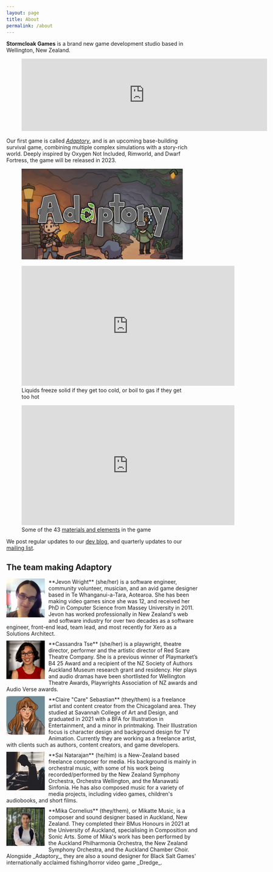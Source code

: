 ```yaml
---
layout: page
title: About
permalink: /about
---
```


**Stormcloak Games** is a brand new game development studio based in Wellington, New Zealand.

<figure class="steam">
  <iframe src="https://store.steampowered.com/widget/2201620/" frameborder="0" width="646" height="190"></iframe>
</figure>

Our first game is called _[Adaptory](https://adaptorygame.com)_, and is
an upcoming base-building survival game, combining multiple complex simulations with a story-rich world.
Deeply inspired by Oxygen Not Included, Rimworld, and Dwarf Fortress,
the game will be released in 2023.

<figure class="image">
  <a href="https://adaptorygame.com" class="game-title">
    <img src="/assets/images/adaptory 16x9@2x.png">
  </a>
</figure>

<figure class="video">
  <iframe width="560" height="315" src="https://www.youtube.com/embed/tsFQt1s6t-E" title="YouTube video player" frameborder="0" allow="accelerometer; autoplay; clipboard-write; encrypted-media; gyroscope; picture-in-picture" allowfullscreen></iframe>
  <figcaption>Liquids freeze solid if they get too cold, or boil to gas if they get too hot</figcaption>
</figure>

<figure class="video">
  <iframe width="560" height="315" src="https://www.youtube.com/embed/QkxMJ-fYSSI" title="YouTube video player" frameborder="0" allow="accelerometer; autoplay; clipboard-write; encrypted-media; gyroscope; picture-in-picture" allowfullscreen></iframe>
  <figcaption>Some of the 43 <a href="/2022/03/29/focusing-on-materials">materials and elements</a> in the game</figcaption>
</figure>

We post regular updates to our [dev blog](blog.md),
and quarterly updates to our [mailing list](updates.md).

## The team making Adaptory

<div style="clear:both;"></div>
<a href="https://jevon.org" target="_blank">
  <img src="/assets/images/team/facebook-2016.jpg" style="max-width:20%;float:left;margin-right:10px;margin-bottom:10px;">
</a>
**Jevon Wright** (she/her) is a software engineer, community volunteer, musician, and an avid
game designer based in Te Whanganui-a-Tara, Aotearoa. She has been making
video games since she was 12, and received her PhD in Computer Science from Massey University in 2011.
Jevon has worked professionally in New Zealand's web and software industry for over two decades
as a software engineer, front-end lead, team lead, and most recently for Xero as a Solutions Architect.

<div style="clear:both;height:10px;"></div>
<img src="/assets/images/team/cass2.jpg" style="max-width:20%;float:left;margin-right:10px;margin-bottom:10px;">
**Cassandra Tse** (she/her) is a playwright, theatre director, performer and the artistic director of Red Scare Theatre Company.
She is a previous winner of Playmarket’s B4 25 Award and a recipient of the NZ Society of Authors Auckland Museum research grant
and residency. Her plays and audio dramas have been shortlisted for Wellington Theatre Awards,
Playwrights Association of NZ awards and Audio Verse awards.

<div style="clear:both;height:10px;"></div>
<a href="https://clairesebastian.com" target="_blank">
  <img src="/assets/images/team/careously.png" style="max-width:20%;float:left;margin-right:10px;margin-bottom:10px;">
</a>
**Claire "Care" Sebastian** (they/them) is a freelance artist and content creator from the
Chicagoland area. They studied at Savannah College of Art and Design, and graduated
in 2021 with a BFA for Illustration in Entertainment, and a minor in printmaking.
Their Illustration focus is character design and background design for TV Animation.
Currently they are working as a freelance artist, with clients such as authors, content
creators, and game developers.

<div style="clear:both;height:10px;"></div>
<a href="https://www.viusstudios.com/" target="_blank">
  <img src="/assets/images/team/sai.jpg" style="max-width:20%;float:left;margin-right:10px;margin-bottom:10px;">
</a>
**Sai Natarajan** (he/him) is a New-Zealand based freelance composer for media.
His background is mainly in orchestral music, with some of his work being
recorded/performed by the New Zealand Symphony Orchestra, Orchestra Wellington,
and the Manawatū Sinfonia. He has also composed music for a variety of media projects,
including video games, children's audiobooks, and short films.

<div style="clear:both;height:10px;"></div>
<a href="https://mikattemusic.com/" target="_blank">
  <img src="/assets/images/team/mika.jpg" style="max-width:20%;float:left;margin-right:10px;margin-bottom:10px;">
</a>
**Mika Cornelius** (they/them), or Mikatte Music, is a composer and sound designer based in Auckland, New Zealand.
They completed their BMus Honours in 2021 at the University of Auckland, specialising in Composition and Sonic Arts.
Some of Mika's work has been performed by the Auckland Philharmonia Orchestra, the New Zealand Symphony Orchestra,
and the Auckland Chamber Choir.
Alongside _Adaptory_, they are also a sound designer for Black Salt Games' internationally acclaimed fishing/horror video game _Dredge_.
